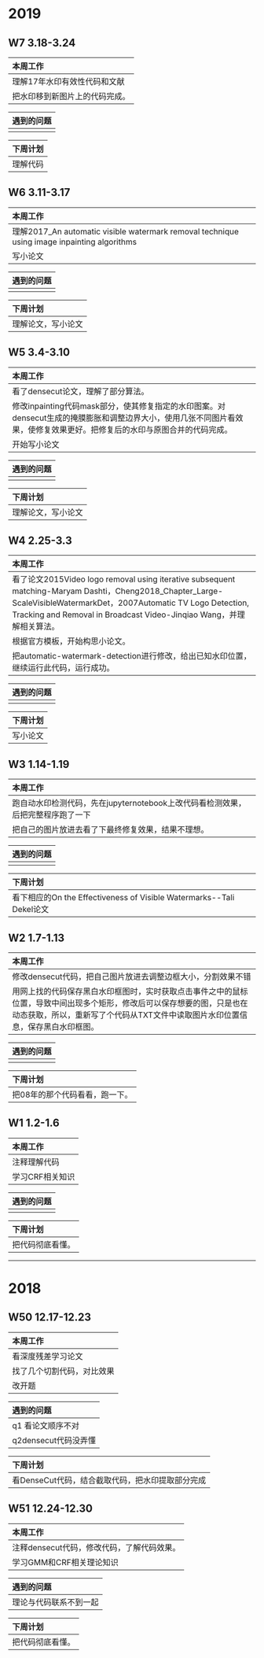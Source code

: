 # 2019
## W7 3.18-3.24
| 本周工作 |
| :-- |
| 理解17年水印有效性代码和文献|
|把水印移到新图片上的代码完成。|

| 遇到的问题 |
| :-- |
| |

| 下周计划 |
| :-- |
| 理解代码 |
## W6 3.11-3.17
| 本周工作 |
| :-- |
| 理解2017_An automatic visible watermark removal technique using image inpainting algorithms|
|写小论文|

| 遇到的问题 |
| :-- |
| |

| 下周计划 |
| :-- |
| 理解论文，写小论文 |

## W5 3.4-3.10
| 本周工作 |
| :-- |
| 看了densecut论文，理解了部分算法。|
| 修改inpainting代码mask部分，使其修复指定的水印图案。对densecut生成的掩膜膨胀和调整边界大小，使用几张不同图片看效果，使修复效果更好。把修复后的水印与原图合并的代码完成。|
|开始写小论文|

| 遇到的问题 |
| :-- |
| |

| 下周计划 |
| :-- |
| 理解论文，写小论文 |

## W4 2.25-3.3
| 本周工作 |
| :-- |
| 看了论文2015Video logo removal using iterative subsequent matching-Maryam Dashti，Cheng2018_Chapter_Large-ScaleVisibleWatermarkDet，2007Automatic TV Logo Detection, Tracking and Removal in Broadcast Video-Jinqiao Wang，并理解相关算法。|
| 根据官方模板，开始构思小论文。|
| 把automatic-watermark-detection进行修改，给出已知水印位置，继续运行此代码，运行成功。|

| 遇到的问题 |
| :-- |
| |

| 下周计划 |
| :-- |
| 写小论文 |


## W3 1.14-1.19
| 本周工作 |
| :-- |
| 跑自动水印检测代码，先在jupyternotebook上改代码看检测效果，后把完整程序跑了一下 |
| 把自己的图片放进去看了下最终修复效果，结果不理想。|

| 遇到的问题 |
| :-- |
| |

| 下周计划 |
| :-- |
| 看下相应的On the Effectiveness of Visible Watermarks--Tali Dekel论文 |

## W2 1.7-1.13
| 本周工作 |
| :-- |
| 修改densecut代码，把自己图片放进去调整边框大小，分割效果不错 |
| 用网上找的代码保存黑白水印框图时，实时获取点击事件之中的鼠标位置，导致中间出现多个矩形，修改后可以保存想要的图，只是也在动态获取，所以，重新写了个代码从TXT文件中读取图片水印位置信息，保存黑白水印框图。|

| 遇到的问题 |
| :-- |
| |


| 下周计划 |
| :-- |
| 把08年的那个代码看看，跑一下。 |
## W1 1.2-1.6
| 本周工作 |
| :-- |
| 注释理解代码 |
| 学习CRF相关知识 |

| 遇到的问题 |
| :-- |
| |


| 下周计划 |
| :-- |
| 把代码彻底看懂。 |
-------------------------------------------------------------
# 2018
## W50 12.17-12.23
| 本周工作 |
| :-- |
| 看深度残差学习论文 |
| 找了几个切割代码，对比效果 |
| 改开题 |

| 遇到的问题 |
| :-- |
| q1 看论文顺序不对 |
| q2densecut代码没弄懂 |

| 下周计划 |
| :-- |
| 看DenseCut代码，结合截取代码，把水印提取部分完成 |

## W51 12.24-12.30
| 本周工作 |
| :-- |
| 注释densecut代码，修改代码，了解代码效果。 |
| 学习GMM和CRF相关理论知识 |

| 遇到的问题 |
| :-- |
| 理论与代码联系不到一起 |


| 下周计划 |
| :-- |
| 把代码彻底看懂。 |


